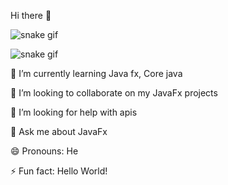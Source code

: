 Hi there 👋

![snake gif](https://github.com/morvin300/morvin300/blob/output/github-contribution-grid-snake.svg)


![snake gif](https://github.com/morvin300/morvin300/blob/output/github-contribution-grid-snake.gif)


🌱 I’m currently learning Java fx, Core java

👯 I’m looking to collaborate on my JavaFx projects

🤔 I’m looking for help with apis

💬 Ask me about JavaFx

😄 Pronouns: He

⚡ Fun fact: Hello World!
